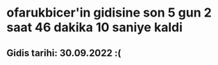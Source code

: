 # ofarukbicer'in gidisine son 5 gun 2 saat 46 dakika 10 saniye kaldi

## Gidis tarihi: 30.09.2022 :(